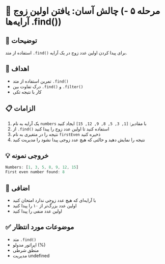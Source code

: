 # 🎯 چالش آسان: یافتن اولین زوج (مرحله ۵ - آرایه‌ها .find())

## 📝 توضیحات

استفاده از متد `.find()` برای پیدا کردن اولین عدد زوج در یک آرایه.

## 🎯 اهداف

- تمرین استفاده از متد `.find()`
- درک تفاوت بین `.find()` و `.filter()`
- کار با نتیجه تکی

## 📋 الزامات

1. یک آرایه به نام `numbers` با مقادیر: `[1, 3, 5, 8, 9, 12, 15]` ایجاد کنید
2. از `.find()` استفاده کنید تا اولین عدد زوج را پیدا کنید
3. نتیجه را در متغیری به نام `firstEven` ذخیره کنید
4. نتیجه را نمایش دهید و حالتی که هیچ عدد زوجی پیدا نشود را مدیریت کنید

## 💡 خروجی نمونه

```javascript
Numbers: [1, 3, 5, 8, 9, 12, 15]
First even number found: 8
```

## 🚀 اضافی

- با آرایه‌ای که هیچ عدد زوجی ندارد امتحان کنید
- اولین عدد بزرگ‌تر از ۱۰ را پیدا کنید
- اولین عدد منفی را پیدا کنید

## ✅ موضوعات مورد انتظار

- متد `.find()`
- اپراتور مدولو (%)
- منطق شرطی
- مدیریت undefined
